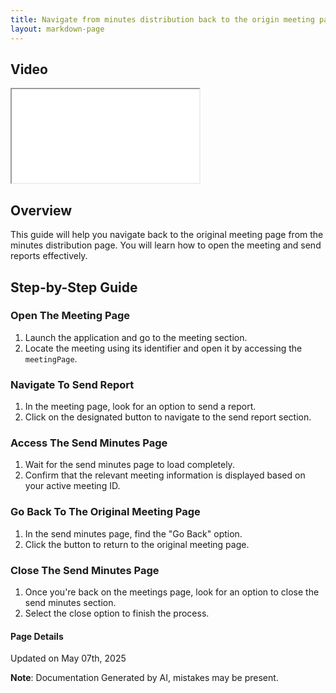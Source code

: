 ```yaml
---
title: Navigate from minutes distribution back to the origin meeting page
layout: markdown-page
---
```


## Video 
<div class="container my-5">
	<div class="embed-responsive embed-responsive-16by9">
		<iframe class="embed-responsive-item" src="..\media\meetings\navigate_from_minutes_distribution_back_to_the_origin_meeting_page\Navigate_from_minutes_distribution_back_to_the_origin_meeting_page.webm" allowfullscreen></iframe>
	</div>
</div>

## Overview
This guide will help you navigate back to the original meeting page from the minutes distribution page. You will learn how to open the meeting and send reports effectively.

## Step-by-Step Guide

### Open The Meeting Page
1. Launch the application and go to the meeting section.
2. Locate the meeting using its identifier and open it by accessing the `meetingPage`.

### Navigate To Send Report
1. In the meeting page, look for an option to send a report.
2. Click on the designated button to navigate to the send report section.

### Access The Send Minutes Page
1. Wait for the send minutes page to load completely.
2. Confirm that the relevant meeting information is displayed based on your active meeting ID.

### Go Back To The Original Meeting Page
1. In the send minutes page, find the "Go Back" option.
2. Click the button to return to the original meeting page.

### Close The Send Minutes Page
1. Once you're back on the meetings page, look for an option to close the send minutes section.
2. Select the close option to finish the process.

#### Page Details
Updated on May 07th, 2025

**Note**: Documentation Generated by AI, mistakes may be present.